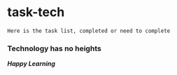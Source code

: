 # task-tech

```
Here is the task list, completed or need to complete
```

### Technology has no heights

***Happy Learning***
